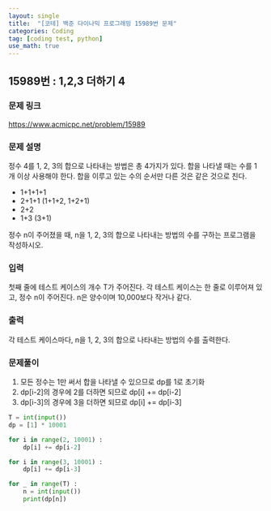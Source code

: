 ```yaml
---
layout: single
title:  "[코테] 백준 다이나믹 프로그래밍 15989번 문제"
categories: Coding
tag: [coding test, python]
use_math: true
---
```


## 15989번 : 1,2,3 더하기 4
### 문제 링크
<https://www.acmicpc.net/problem/15989>

### 문제 설명
정수 4를 1, 2, 3의 합으로 나타내는 방법은 총 4가지가 있다. 합을 나타낼 때는 수를 1개 이상 사용해야 한다. 합을 이루고 있는 수의 순서만 다른 것은 같은 것으로 친다.

- 1+1+1+1
- 2+1+1 (1+1+2, 1+2+1)
- 2+2
- 1+3 (3+1)

정수 n이 주어졌을 때, n을 1, 2, 3의 합으로 나타내는 방법의 수를 구하는 프로그램을 작성하시오.

### 입력
첫째 줄에 테스트 케이스의 개수 T가 주어진다. 각 테스트 케이스는 한 줄로 이루어져 있고, 정수 n이 주어진다. n은 양수이며 10,000보다 작거나 같다.

### 출력
각 테스트 케이스마다, n을 1, 2, 3의 합으로 나타내는 방법의 수를 출력한다.

### 문제풀이
1. 모든 정수는 1만 써서 합을 나타낼 수 있으므로 dp를 1로 초기화
2. dp[i-2]의 경우에 2를 더하면 되므로 dp[i] += dp[i-2]
3. dp[i-3]의 경우에 3을 더하면 되므로 dp[i] += dp[i-3]


```python
T = int(input())
dp = [1] * 10001

for i in range(2, 10001) :
    dp[i] += dp[i-2]

for i in range(3, 10001) :
    dp[i] += dp[i-3]

for _ in range(T) :
    n = int(input())
    print(dp[n])
```
